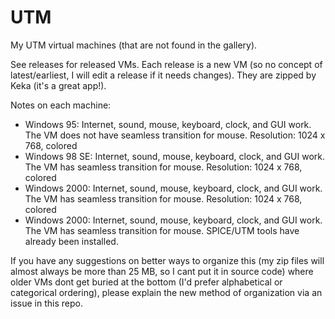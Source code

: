 # UTM
My UTM virtual machines (that are not found in the gallery).

See releases for released VMs. Each release is a new VM (so no concept of latest/earliest, I will edit a release if it needs changes). They are zipped by Keka (it's a great app!).

Notes on each machine:

 - Windows 95: Internet, sound, mouse, keyboard, clock, and GUI work. The VM does not have seamless transition for mouse. Resolution: 1024 x 768, colored
 - Windows 98 SE: Internet, sound, mouse, keyboard, clock, and GUI work. The VM has seamless transition for mouse. Resolution: 1024 x 768, colored
 - Windows 2000: Internet, sound, mouse, keyboard, clock, and GUI work. The VM has seamless transition for mouse. Resolution: 1024 x 768, colored
 - Windows 2000: Internet, sound, mouse, keyboard, clock, and GUI work. The VM has seamless transition for mouse. SPICE/UTM tools have already been installed.

If you have any suggestions on better ways to organize this (my zip files will almost always be more than 25 MB, so I cant put it in source code) where older VMs dont get buried at the bottom (I'd prefer alphabetical or categorical ordering), please explain the new method of organization via an issue in this repo.
